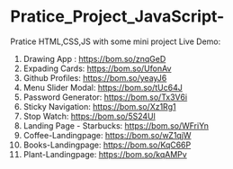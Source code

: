 # Pratice_Project_JavaScript-
Pratice HTML,CSS,JS with some mini project
Live Demo:
1. Drawing App : https://bom.so/znqGeD
2. Expading Cards: https://bom.so/UfonAv
3. Github Profiles: https://bom.so/yeayJ6
4. Menu Slider Modal: https://bom.so/tUc64J
5. Password Generator: https://bom.so/Tx3V6i
6. Sticky Navigation: https://bom.so/Xz1Rg1
7. Stop Watch: https://bom.so/5S24Ul
8. Landing Page - Starbucks: https://bom.so/WFriYn
9. Coffee-Landingpage: https://bom.so/wZ1qjW
10. Books-Landingpage: https://bom.so/KqC66P
11. Plant-Landingpage: https://bom.so/kqAMPv